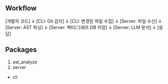 ## Workflow

[개발자 코드]
    ↓
[CLI: Git 감지]
    ↓
[CLI: 변경된 파일 수집]
    ↓
[Server: 파일 수신]
    ↓
[Server: AST 파싱]
    ↓
[Server: 벡터/그래프 DB 저장]
    ↓
[Server: LLM 분석]
    ↓
[응답]

## Packages

1. ast_analyze
2. server

+ cli